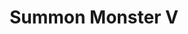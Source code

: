 ---
title: "Summon Monster V"

spell:
  schools:
    - name:        "Conjuration"
      subschools:  ["Summoning"]
      descriptors: ["see text for summon monster I"]
  classes:
    - name: "Bard"
      abbr: "Brd"
      level: 5
    - name: "Cleric"
      abbr: "Clr"
      level: 5
    - name: "Sorcerer/Wizard"
      abbr: "Sor/Wiz"
      level: 5
  domains:
    - name:  "Darkness"
      abbr:  "Darkness"
      level: 5
  effect:             "One or more summoned creatures, no two of which can be more than 30 ft. apart"
  description:        |
    This spell functions like summon monster I, except that you can summon one creature from the 5th-level list, 1d3 creatures of the same kind from the 4th-level list, or 1d4+1 creatures of the same kind from a lower-level list.

    |---
    | Monster | Alignment
    |-|-
    | Archon, hound | LG
    | Celestial brown bear | LG
    | Celestial giant stag beetle | NG
    | Celestial sea cat<sup>1</sup> | NG
    | Celestial griffon | CG
    | Elemental, Medium (any) | N
    | Achaierai | LE
    | Devil, bearded | LE
    | Fiendish deinonychus | LE
    | Fiendish dire ape | LE
    | Fiendish dire boar | NE
    | Fiendish shark, Huge | NE
    | Fiendish monstrous scorpion, Large | NE
    | Shadow mastiff | NE
    | Fiendish dire wolverine | CE
    | Fiendish giant crocodile | CE
    | Fiendish tiger | CE
    |===
    | <sup>1</sup> May be summoned only into an aquatic or watery environment. |<
    {: .table .table-bordered .table-hover }
---